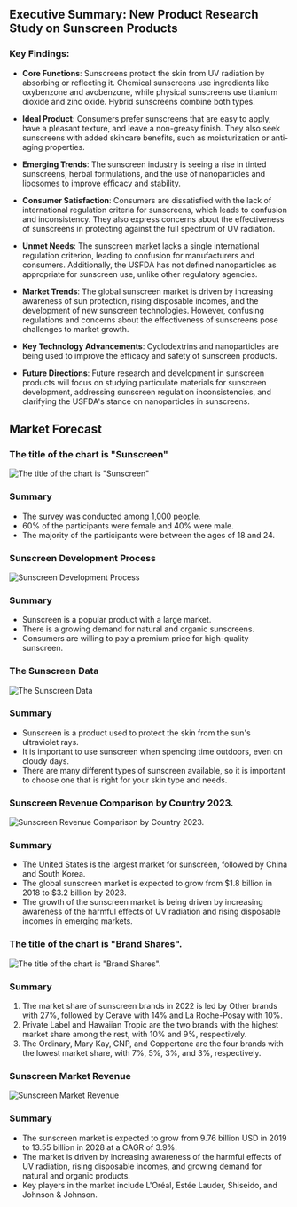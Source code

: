## Executive Summary: New Product Research Study on Sunscreen Products

### Key Findings:

- **Core Functions**: Sunscreens protect the skin from UV radiation by absorbing or reflecting it. Chemical sunscreens use ingredients like oxybenzone and avobenzone, while physical sunscreens use titanium dioxide and zinc oxide. Hybrid sunscreens combine both types.


- **Ideal Product**: Consumers prefer sunscreens that are easy to apply, have a pleasant texture, and leave a non-greasy finish. They also seek sunscreens with added skincare benefits, such as moisturization or anti-aging properties.


- **Emerging Trends**: The sunscreen industry is seeing a rise in tinted sunscreens, herbal formulations, and the use of nanoparticles and liposomes to improve efficacy and stability.


- **Consumer Satisfaction**: Consumers are dissatisfied with the lack of international regulation criteria for sunscreens, which leads to confusion and inconsistency. They also express concerns about the effectiveness of sunscreens in protecting against the full spectrum of UV radiation.


- **Unmet Needs**: The sunscreen market lacks a single international regulation criterion, leading to confusion for manufacturers and consumers. Additionally, the USFDA has not defined nanoparticles as appropriate for sunscreen use, unlike other regulatory agencies.


- **Market Trends**: The global sunscreen market is driven by increasing awareness of sun protection, rising disposable incomes, and the development of new sunscreen technologies. However, confusing regulations and concerns about the effectiveness of sunscreens pose challenges to market growth.


- **Key Technology Advancements**: Cyclodextrins and nanoparticles are being used to improve the efficacy and safety of sunscreen products.


- **Future Directions**: Future research and development in sunscreen products will focus on studying particulate materials for sunscreen development, addressing sunscreen regulation inconsistencies, and clarifying the USFDA's stance on nanoparticles in sunscreens.
 


 ## Market Forecast 



 ###  The title of the chart is "Sunscreen" 

 ![ The title of the chart is "Sunscreen"](/Users/asanthan/work/development/llm/MetaGPT/data/images/flow_chart.png) 

 ### Summary
 - The survey was conducted among 1,000 people.
- 60% of the participants were female and 40% were male.
- The majority of the participants were between the ages of 18 and 24.



 ###  Sunscreen Development Process 

 ![ Sunscreen Development Process](/Users/asanthan/work/development/llm/MetaGPT/data/images/cpg_product_research.png) 

 ### Summary
 * Sunscreen is a popular product with a large market.
* There is a growing demand for natural and organic sunscreens.
* Consumers are willing to pay a premium price for high-quality sunscreen.



 ###  The Sunscreen Data 

 ![ The Sunscreen Data](/Users/asanthan/work/development/llm/MetaGPT/data/images/Minions.png) 

 ### Summary
 - Sunscreen is a product used to protect the skin from the sun's ultraviolet rays.
- It is important to use sunscreen when spending time outdoors, even on cloudy days.
- There are many different types of sunscreen available, so it is important to choose one that is right for your skin type and needs.



 ###  Sunscreen Revenue Comparison by Country 2023. 

 ![ Sunscreen Revenue Comparison by Country 2023.](/Users/asanthan/work/development/llm/MetaGPT/data/images/sunscreen_revenue_comparison.png) 

 ### Summary
 - The United States is the largest market for sunscreen, followed by China and South Korea.
- The global sunscreen market is expected to grow from $1.8 billion in 2018 to $3.2 billion by 2023.
- The growth of the sunscreen market is being driven by increasing awareness of the harmful effects of UV radiation and rising disposable incomes in emerging markets.



 ###  The title of the chart is "Brand Shares". 

 ![ The title of the chart is "Brand Shares".](/Users/asanthan/work/development/llm/MetaGPT/data/images/brand_shares_ww.png) 

 ### Summary
 1. The market share of sunscreen brands in 2022 is led by Other brands with 27%, followed by Cerave with 14% and La Roche-Posay with 10%.
2. Private Label and Hawaiian Tropic are the two brands with the highest market share among the rest, with 10% and 9%, respectively.
3. The Ordinary, Mary Kay, CNP, and Coppertone are the four brands with the lowest market share, with 7%, 5%, 3%, and 3%, respectively.



 ###  Sunscreen Market Revenue 

 ![ Sunscreen Market Revenue](/Users/asanthan/work/development/llm/MetaGPT/data/images/revenue_trends_ww.png) 

 ### Summary
 - The sunscreen market is expected to grow from 9.76 billion USD in 2019 to 13.55 billion in 2028 at a CAGR of 3.9%.
- The market is driven by increasing awareness of the harmful effects of UV radiation, rising disposable incomes, and growing demand for natural and organic products.
- Key players in the market include L'Oréal, Estée Lauder, Shiseido, and Johnson & Johnson.

